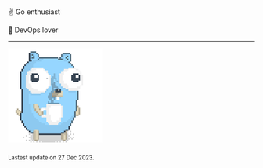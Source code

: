 :v: Go enthusiast

:muscle: DevOps lover

---

![Image alt text](/images/gopher_with_coffee.gif)


<sub>Lastest update on 27 Dec 2023.</sub>
